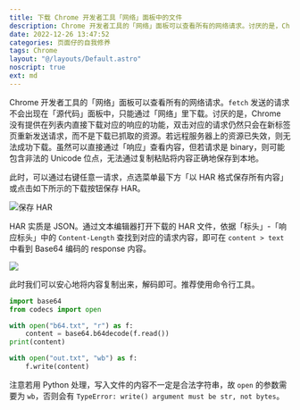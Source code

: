 ```yaml
---
title: 下载 Chrome 开发者工具「网络」面板中的文件
description: Chrome 开发者工具的「网络」面板可以查看所有的网络请求。讨厌的是，Chrome 没有提供在列表内直接下载对应的响应的功能。
date: 2022-12-26 13:47:52
categories: 页面仔的自我修养
tags: Chrome
layout: "@/layouts/Default.astro"
noscript: true
ext: md
---
```


Chrome 开发者工具的「网络」面板可以查看所有的网络请求。`fetch` 发送的请求不会出现在「源代码」面板中，只能通过「网络」里下载。讨厌的是，Chrome 没有提供在列表内直接下载对应的响应的功能，双击对应的请求仍然只会在新标签页重新发送请求，而不是下载已抓取的资源。若远程服务器上的资源已失效，则无法成功下载。虽然可以直接通过「响应」查看内容，但若请求是 binary，则可能包含非法的 Unicode 位点，无法通过复制粘贴将内容正确地保存到本地。

此时，可以通过右键任意一请求，点选菜单最下方「以 HAR 格式保存所有内容」或点击如下所示的下载按钮保存 HAR。

![保存 HAR](https://user-images.githubusercontent.com/20166026/209518112-363973c9-ccca-412c-889c-05f6b530bf01.png)

HAR 实质是 JSON。通过文本编辑器打开下载的 HAR 文件，依据「标头」-「响应标头」中的 `Content-Length` 查找到对应的请求内容，即可在 `content > text` 中看到 Base64 编码的 response 内容。

![](https://user-images.githubusercontent.com/20166026/209519101-4785d3ec-3d06-476f-849e-1afb31384a18.png)

此时我们可以安心地将内容复制出来，解码即可。推荐使用命令行工具。

```python
import base64
from codecs import open

with open("b64.txt", "r") as f:
    content = base64.b64decode(f.read())
print(content)

with open("out.txt", "wb") as f:
    f.write(content)
```

注意若用 Python 处理，写入文件的内容不一定是合法字符串，故 `open` 的参数需要为 `wb`，否则会有 `TypeError: write() argument must be str, not bytes`。